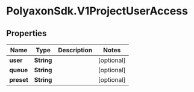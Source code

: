 # PolyaxonSdk.V1ProjectUserAccess

## Properties

Name | Type | Description | Notes
------------ | ------------- | ------------- | -------------
**user** | **String** |  | [optional] 
**queue** | **String** |  | [optional] 
**preset** | **String** |  | [optional] 


